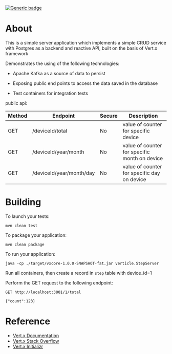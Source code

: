 [![Generic badge](https://img.shields.io/badge/vert.x-4.0.3-purple.svg)](https://vertx.io)

About
======

This is a simple server application which implements a simple CRUD service with Postgres as a backend and reactive API, built on the basis of Vert.x framework

Demonstrates the using of the following technologies:

* Apache Kafka as a source of data to persist

* Exposing public end points to access the data saved in the database

* Test containers for integration tests 

public api:

| Method | Endpoint                   |Secure|      Description                                  |
|--------|----------------------------|------|---------------------------------------------------|
|GET     |  /deviceId/total           |  No  |    value of counter for specific device           |
|GET     |  /deviceId/year/month      |  No  |    value of counter for specific month on device  |
|GET     |  /deviceId/year/month/day  |  No  |    value of counter for specific day on device    |


Building
=========


To launch your tests:

```
mvn clean test
```

To package your application:

```
mvn clean package
```

To run your application:

```
java -cp ./target/vxcore-1.0.0-SNAPSHOT-fat.jar verticle.StepServer 
```

Run all containers, then create a record in <code>step</code> table with device_id=1

Perform the GET request to the following endpoint: 

```
GET http://localhost:3001/1/total

{"count":123}
```


Reference
==========


* [Vert.x Documentation](https://vertx.io/docs/)
* [Vert.x Stack Overflow](https://stackoverflow.com/questions/tagged/vert.x?sort=newest&pageSize=15)
* [Vert.x Initializr](http://start.vertx.io)


